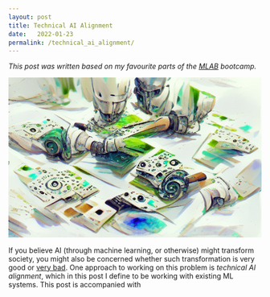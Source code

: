 ```yaml
---
layout: post
title: Technical AI Alignment
date:   2022-01-23
permalink: /technical_ai_alignment/
---
```


*This post was written based on my favourite parts of the [MLAB](https://www.redwoodresearch.org/community-and-team-growth) bootcamp.* 

<img src="../assets/mlab.png">

If you believe AI (through machine learning, or otherwise) might transform society, you might also be concerned whether such transformation is very good or [very bad](https://en.wikipedia.org/wiki/Existential_risk_from_artificial_general_intelligence). One approach to working on this problem is *technical AI alignment*, which in this post I define to be working with existing ML systems. This post is accompanied with 